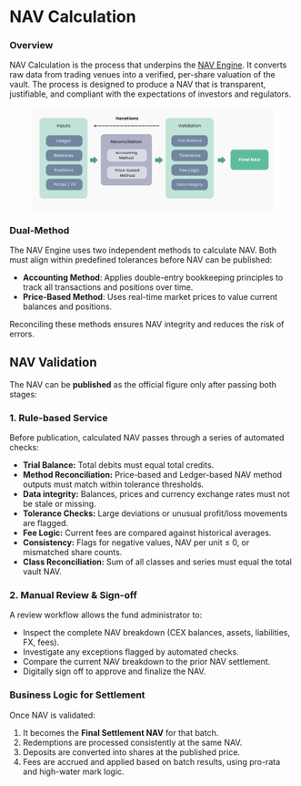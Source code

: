 # NAV Calculation

### Overview

NAV Calculation is the process that underpins the [NAV Engine](../../product/aleph-vehicle/nav-engine.md). It converts raw data from trading venues into a verified, per-share valuation of the vault. The process is designed to produce a NAV that is transparent, justifiable, and compliant with the expectations of investors and regulators.

<figure><img src="../../.gitbook/assets/nav-calculation-flow.png" alt=""><figcaption></figcaption></figure>

### Dual-Method&#x20;

The NAV Engine uses two independent methods to calculate NAV. Both must align within predefined tolerances before NAV can be published:

* **Accounting Method**: Applies double-entry bookkeeping principles to track all transactions and positions over time.
* **Price-Based Method**: Uses real-time market prices to value current balances and positions.

Reconciling these methods ensures NAV integrity and reduces the risk of errors.

## NAV Validation&#x20;

The NAV can be **published** as the official figure only after passing both stages:

### 1. Rule-based Service

Before publication, calculated NAV passes through a series of automated checks:

* **Trial Balance:** Total debits must equal total credits.
* **Method Reconciliation:** Price-based and Ledger-based NAV method outputs must match within tolerance thresholds.
* **Data integrity:** Balances, prices and currency exchange rates must not be stale or missing.
* **Tolerance Checks:** Large deviations or unusual profit/loss movements are flagged.
* **Fee Logic:** Current fees are compared against historical averages.
* **Consistency:** Flags for negative values, NAV per unit ≤ 0, or mismatched share counts.
* **Class Reconciliation:** Sum of all classes and series must equal the total vault NAV.

### 2. Manual Review & Sign-off

A review workflow allows the fund administrator to:

* Inspect the complete NAV breakdown (CEX balances, assets, liabilities, FX, fees).
* Investigate any exceptions flagged by automated checks.
* Compare the current NAV breakdown to the prior NAV settlement.
* Digitally sign off to approve and finalize the NAV.



### Business Logic for Settlement

Once NAV is validated:

1. It becomes the **Final Settlement NAV** for that batch.
2. Redemptions are processed consistently at the same NAV.
3. Deposits are converted into shares at the published price.
4. Fees are accrued and applied based on batch results, using pro-rata and high-water mark logic.

